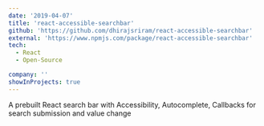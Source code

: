 ```yaml
---
date: '2019-04-07'
title: 'react-accessible-searchbar'
github: 'https://github.com/dhirajsriram/react-accessible-searchbar'
external: 'https://www.npmjs.com/package/react-accessible-searchbar'
tech:
  - React
  - Open-Source

company: ''
showInProjects: true
---
```


A prebuilt React search bar with Accessibility, Autocomplete, Callbacks for search submission and value change
